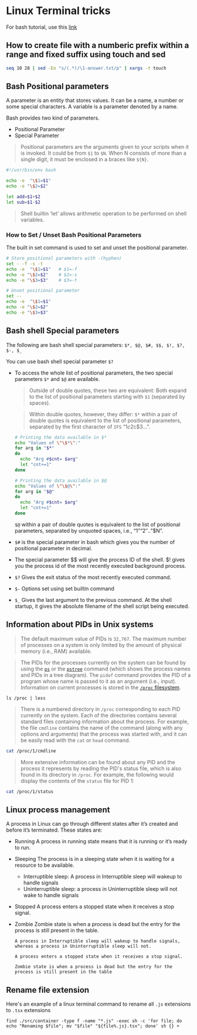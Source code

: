 # Linux Terminal tricks

For bash tutorial, use this [link](https://www.thegeekstuff.com/tag/bash-tutorial/)

## How to create file with a numberic prefix within a range and fixed suffix using touch and sed

```bash
seq 10 28 | sed -En "s/(.*)/\1-answer.txt/p" | xargs -t touch
```

## Bash Positional parameters

A parameter is an entity that stores values. It can be a name, a number or some special characters. A variable is a parameter denoted by a name.

Bash provides two kind of parameters.

-   Positional Parameter
-   Special Parameter

> Positional parameters are the arguments given to your scripts when it is invoked. It could be from `$1` to `$N`. When N consists of more than a single digit, it must be enclosed in a braces like `${N}`.

```bash
#!/usr/bin/env bash

echo -e  "\$1=$1"
echo -e "\$2=$2"

let add=$1+$2
let sub=$1-$2
```

> Shell builtin ‘let’ allows arithmetic operation to be performed on shell variables.

### How to Set / Unset Bash Positional Parameters

The built in set command is used to set and unset the positional parameter.

```bash
# Store positional parameters with -(hyphen)
set - -f -s -t
echo -e  "\$1=$1" 	# $1=-f
echo -e "\$2=$2"	# $2=-s
echo -e "\$3=$3"	# $3=-t

# Unset positional parameter
set --
echo -e  "\$1=$1"
echo -e "\$2=$2"
echo -e "\$3=$3"
```

## Bash shell Special parameters

The following are bash shell special parameters:
`$*, $@, $#, $$, $!, $?, $-, $_`

You can use bash shell special parameter `$?`

-   To access the whole list of positional parameters, the two special parameters `$*` and `$@` are available.

    > Outside of double quotes, these two are equivalent: Both expand to the list of positional parameters starting with `$1` (separated by spaces).

    > Within double quotes, however, they differ: `$*` within a pair of double quotes is equivalent to the list of positional parameters, separated by the first character of `IFS` “$1c$2c$3…”.

    ```bash
    # Printing the data available in $*
    echo "Values of \"\$*\":"
    for arg in "$*"
    do
      echo "Arg #$cnt= $arg"
      let "cnt+=1"
    done
    ```

    ```bash
    # Printing the data available in $@
    echo "Values of \"\$@\":"
    for arg in "$@"
    do
      echo "Arg #$cnt= $arg"
      let "cnt+=1"
    done
    ```

    `$@` within a pair of double quotes is equivalent to the list of positional parameters, separated by unquoted spaces, i.e., “$1” “$2″..”$N”.

-   `$#` is the special parameter in bash which gives you the number of positional parameter in decimal.
-   The special parameter $$ will give the process ID of the shell. $! gives you the process id of the most recently executed background process.

-   `$?` Gives the exit status of the most recently executed command.
-   `$-` Options set using set builtin command
-   `$_` Gives the last argument to the previous command. At the shell startup, it gives the absolute filename of the shell script being executed.

## Information about PIDs in Unix systems

> The default maximum value of PIDs is `32,767`. The maximum number of processes on a system is only limited by the amount of physical memory (i.e., RAM) available.

> The PIDs for the processes currently on the system can be found by using the [`ps`](http://www.linfo.org/ps.html) or the [`pstree`](http://www.linfo.org/pstree.html) command (which shows the process names and PIDs in a tree diagram).
> The `pidof` command provides the PID of a program whose name is passed to it as an argument (i.e., input).
> Information on current processes is stored in the [`/proc` filesystem](http://www.linfo.org/filesystem.html).

```shell
ls /proc | less
```

> There is a numbered directory in `/proc` corresponding to each PID currently on the system. Each of the directories contains several standard files containing information about the process. For example, the file `cmdline` contains the name of the command (along with any options and arguments) that the process was started with, and it can be easily read with the `cat` or `head` command.

```bash
cat /proc/1/cmdline
```

> More extensive information can be found about any PID and the process it represents by reading the PID's status file, which is also found in its directory in `/proc`. For example, the following would display the contents of the `status` file for PID 1:

```bash
cat /proc/1/status
```

## Linux process management

A process in Linux can go through different states after it’s created and before it’s terminated. These states are:

-   Running
    A process in running state means that it is running or it’s ready to run.
-   Sleeping
    The process is in a sleeping state when it is waiting for a resource to be available.

    -   Interruptible sleep: A process in Interruptible sleep will wakeup to handle signals
    -   Uninterruptible sleep: a process in Uninterruptible sleep will not wake to handle signals

-   Stopped
    A process enters a stopped state when it receives a stop signal.
-   Zombie
    Zombie state is when a process is dead but the entry for the process is still present in the table.

        A process in Interruptible sleep will wakeup to handle signals, whereas a process in Uninterruptible sleep will not.

        A process enters a stopped state when it receives a stop signal.

        Zombie state is when a process is dead but the entry for the process is still present in the table

## Rename file extension

Here's an example of a linux terminal command to rename all `.js` extensions to `.tsx` extensions

```console
find ./src/container -type f -name "*.js" -exec sh -c 'for file; do echo "Renaming $file"; mv "$file" "${file%.js}.tsx"; done' sh {} +
```
